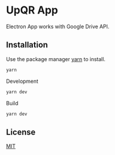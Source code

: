 # UpQR App

Electron App works with Google Drive API.

## Installation

Use the package manager [yarn](https://yarnpkg.com/) to install.

```bash
yarn
```
Development

```bash
yarn dev
```
Build
```bash
yarn dev
```


## License

[MIT](https://choosealicense.com/licenses/mit/)